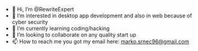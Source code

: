 - 👋 Hi, I’m @RewriteExpert
- 👀 I’m interested in desktop app development and also in web because of cyber security  
- 🌱 I’m currently learning coding/hacking
- 💞️ I’m looking to collaborate on any quality start up
- 📫 How to reach me you got my email here: marko.srnec96@gmail.com
